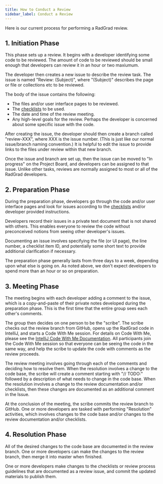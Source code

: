 ```yaml
---
title: How to Conduct a Review
sidebar_label: Conduct a Review
---
```


Here is our current process for performing a RadGrad review.

## 1. Initiation Phase

This phase sets up a review. It begins with a developer identifying some code to be reviewed.  The amount of code to be reviewed should be small enough that developers can review it in an hour or two maxiumum.

The developer then creates a new issue to describe the review task. The issue is named "Review: (Subject)", where "(Subject)" describes the page or file or collections etc to be reviewed.

The body of the issue contains the following:

  * The files and/or user interface pages to be reviewed.
  * The [checklists](../../checklists/overview) to be used.
  * The date and time of the review meeting.
  * Any high-level goals for the review. Perhaps the developer is concerned about some specific issue with the code.

After creating the issue, the developer should then create a branch called "review-XXX", where XXX is the issue number. (This is just like our normal issue/branch naming convention.) It is helpful to edit the issue to provide links to the files under review within that new branch.

Once the issue and branch are set up, then the issue can be moved to "In progress" on the Project Board, and developers can be assigned to that issue.  Unlike other tasks, reviews are normally assigned to most or all of the RadGrad developers.

## 2. Preparation Phase

During the preparation phase, developers go through the code and/or user interface pages and look for issues according to the [checklists](../../checklists/overview) and/or developer provided instructions.

Developers record their issues in a private text document that is not shared with others.  This enables everyone to review the code without preconceived notions from seeing other developer's issues.

Documenting an issue involves specifying the file (or UI page), the line number, a checklist item ID, and potentially some short text to provide additional clarification if necessary.

The preparation phase generally lasts from three days to a week, depending upon what else is going on. As noted above, we don't expect developers to spend more than an hour or so on preparation.

## 3. Meeting Phase

The meeting begins with each developer adding a comment to the issue, which is a copy-and-paste of their private notes developed during the preparation phase. This is the first time that the entire group sees each other's comments.

The group then decides on one person to be the "scribe". The scribe checks out the review branch from GitHub, opens up the RadGrad code in IntelliJ, and starts a Code With Me session. For details on Code With Me, please see the [IntelliJ Code With Me Documentation](https://www.jetbrains.com/help/idea/code-with-me.html). All participants join the Code With Me session so that everyone can be seeing the code in the same way, and help the scribe to update the code with comments as the review proceeds.

The review meeting involves going through each of the comments and deciding how to resolve them. When the resolution involves a change to the code base, the scribe will create a comment starting with "// TODO:" followed by a description of what needs to change in the code base.  When the resolution involves a change to the review documentation and/or checklists, then these changes are documented as an additional comment in the Issue.

At the conclusion of the meeting, the scribe commits the review branch to GitHub. One or more developers are tasked with performing "Resolution" activities, which involves changes to the code base and/or changes to the review documentation and/or checklists.

## 4. Resolution Phase

All of the desired changes to the code base are documented in the review branch. One or more developers can make the changes to the review branch, then merge it into master when finished.

One or more developers make changes to the checklists or review process guidelines that are documented as a review issue, and commit the updated materials to publish them.
